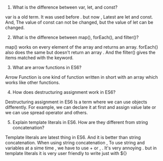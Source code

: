 1. What is the difference between var, let, and const?

var is a old term. It was used before . but now , Latest are let and const. And, The value of const can not be changed, but the value of let can be changed.

2. What is the difference between map(), forEach(), and filter()?

map() works on every element of the array and returns an array. forEach() also does the same but doesn't return an array . And the filter() gives the items matched with the keyword.

3. What are arrow functions in ES6?

Arrow Function is one kind of function written in short with an array which works like other functions.

4. How does destructuring assignment work in ES6?

Destructuring assignment in ES6 Is a term where we can use objects differently. For example, we can declare it at first and assign value late or we can use spread operator and others.

5. Explain template literals in ES6. How are they different from string concatenation?

Template literals are latest thing in ES6. And it is better than string concatenation. When using string concatenation , To use string and variables at a sime time , we have to use + or , . It's very annoying . but in template literals it is very user friendly to write just with ${}
